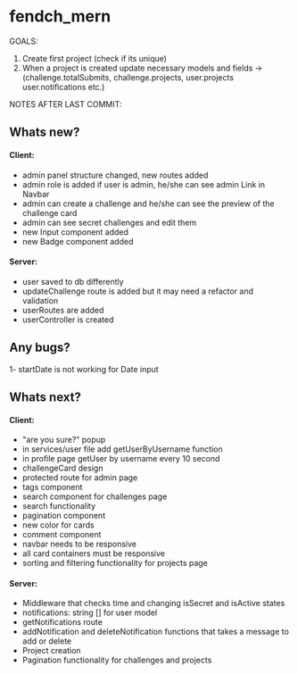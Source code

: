 # fendch_mern

GOALS:

1) Create first project (check if its unique)
2) When a project is created update necessary models and fields -> (challenge.totalSubmits, challenge.projects, user.projects user.notifications etc.)


NOTES AFTER LAST COMMIT:

## Whats new?

#### Client:
- admin panel structure changed, new routes added
- admin role is added if user is admin, he/she can see admin Link in Navbar
- admin can create a challenge and he/she can see the preview of the challenge card
- admin can see secret challenges and edit them
- new Input component added
- new Badge component added

#### Server:
- user saved to db differently 
- updateChallenge route is added but it may need a refactor and validation
- userRoutes are added
- userController is created


## Any bugs?
1- startDate is not working for Date input

## Whats next?

#### Client:
- "are you sure?" popup
- in services/user file add getUserByUsername function
- in profile page getUser by username every 10 second
- challengeCard design
- protected route for admin page
- tags component
- search component for challenges page
- search functionality
- pagination component
- new color for cards
- comment component
- navbar needs to be responsive
- all card containers must be responsive
- sorting and filtering functionality for projects page

#### Server:
- Middleware that checks time and changing isSecret and isActive states
- notifications: string [] for user model
- getNotifications route
- addNotification and deleteNotification functions that takes a message to add or delete
- Project creation
- Pagination functionality for challenges and projects

 


